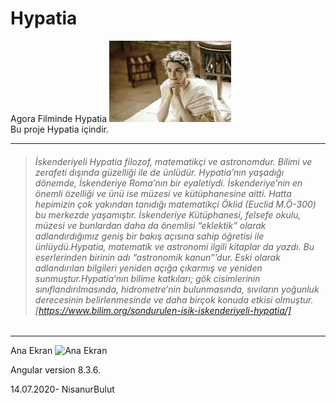 # Hypatia

Agora Filminde Hypatia
![Ana Ekran](https://github.com/NisanurBulut/Hypatia/blob/master/src/assets/Trailer/hypatiaFromAgora.jpg)
</br>
Bu proje Hypatia içindir.

---
> ###### _İskenderiyeli Hypatia filozof, matematikçi ve astronomdur. Bilimi ve zerafeti dışında güzelliği ile de ünlüdür. Hypatia’nın yaşadığı dönemde, İskenderiye Roma’nın bir eyaletiydi. İskenderiye’nin en önemli özelliği ve ünü ise müzesi ve kütüphanesine aitti. Hatta hepimizin çok yakından tanıdığı matematikçi Öklid (Euclid M.Ö-300) bu merkezde yaşamıştır. İskenderiye Kütüphanesi, felsefe okulu, müzesi ve bunlardan daha da önemlisi “eklektik” olarak adlandırdığımız geniş bir bakış açısına sahip öğretisi ile ünlüydü.Hypatia, matematik ve astronomi ilgili kitaplar da yazdı. Bu eserlerinden birinin adı “astronomik kanun”’dur. Eski olarak adlandırılan bilgileri yeniden açığa çıkarmış ve yeniden sunmuştur.Hypatia’nın bilime katkıları; gök cisimlerinin sınıflandırılmasında, hidrometre’nin bulunmasında, sıvıların yoğunluk derecesinin belirlenmesinde ve daha birçok konuda etkisi olmuştur._[https://www.bilim.org/sondurulen-isik-iskenderiyeli-hypatia/]
---
Ana Ekran
![Ana Ekran](https://github.com/NisanurBulut/Hypatia/blob/master/src/assets/Trailer/anaEkran.gif)

Angular version 8.3.6.

14.07.2020- NisanurBulut